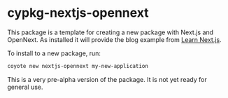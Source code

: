 # cypkg-nextjs-opennext

This package is a template for creating a new package with Next.js and OpenNext.  As installed it will provide the blog example from [Learn Next.js](https://nextjs.org/learn).

To install to a new package, run:

```bash
coyote new nextjs-opennext my-new-application
```

This is a very pre-alpha version of the package.  It is not yet ready for general use.